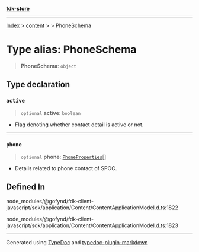 [**fdk-store**](../../../README.md)
***

[Index](../../../API.md) > [content](../../README.md) > [<internal>](../README.md) > PhoneSchema

# Type alias: PhoneSchema

> **PhoneSchema**: `object`

## Type declaration

### `active`

> `optional` **active**: `boolean`

- Flag denoting whether contact detail is active or not.

***

### `phone`

> `optional` **phone**: [`PhoneProperties`](type-alias.PhoneProperties.md)[]

- Details related to phone contact of SPOC.

## Defined In

node\_modules/@gofynd/fdk-client-javascript/sdk/application/Content/ContentApplicationModel.d.ts:1822

node\_modules/@gofynd/fdk-client-javascript/sdk/application/Content/ContentApplicationModel.d.ts:1823

***
Generated using [TypeDoc](https://typedoc.org/) and [typedoc-plugin-markdown](https://www.npmjs.com/package/typedoc-plugin-markdown)
